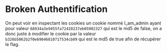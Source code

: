 # Broken Authentification

On peut voir en inspectant les cookies un cookie nommé I_am_admin ayant pour valeur `68934a3e9455fa72420237eb05902327` qui est le md5 de false, on a donc juste à modifier le cookie par la valeur `b326b5062b2f0e69046810717534cb09` qui est le md5 de true afin de récupérer le flag.